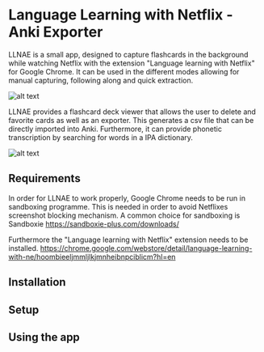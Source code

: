 # Language Learning with Netflix - Anki Exporter
LLNAE is a small app, designed to capture flashcards in the background while watching Netflix with the extension "Language learning with Netflix" for Google Chrome. It can be used in the different modes allowing for manual capturing, following along and quick extraction.

![alt text](https://i.ibb.co/d0NdZVB/rec.png)

LLNAE provides a flashcard deck viewer that allows the user to delete and favorite cards as well as an exporter. This generates a csv file that can be directly imported into Anki. Furthermore, it can provide phonetic transcription by searching for words in a IPA dictionary. 

![alt text](https://i.ibb.co/GsQJx0C/View.png)

## Requirements
In order for LLNAE to work properly, Google Chrome needs to be run in sandboxing programme. This is needed in order to avoid Netflixes screenshot blocking mechanism. A common choice for sandboxing is Sandboxie https://sandboxie-plus.com/downloads/ 

Furthermore the "Language learning with Netflix" extension needs to be installed. https://chrome.google.com/webstore/detail/language-learning-with-ne/hoombieeljmmljlkjmnheibnpciblicm?hl=en

## Installation

## Setup

## Using the app




